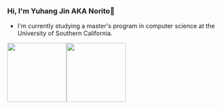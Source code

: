 ### Hi, I'm Yuhang Jin AKA Norito👋



<!--
**jinyuhang-007/jinyuhang-007** is a ✨ _special_ ✨ repository because its `README.md` (this file) appears on your GitHub profile.

Here are some ideas to get you started:

- 🔭 I’m currently working on ...
- 🌱 I’m currently learning ...
- 👯 I’m looking to collaborate on ...
- 🤔 I’m looking for help with ...
- 💬 Ask me about ...
- 📫 How to reach me: ...
- 😄 Pronouns: ...
- ⚡ Fun fact: ...
-->
- I'm currently studying a master's program in computer science at the University of Southern California.

<img align="" height="137px" src="https://github-readme-stats.vercel.app/api?username=jinyuhang-007&hide_title=false&hide_border=false&show_icons=true&include_all_commits=true&line_height=21&theme=shadow_blue&locale=en" /><img align="" height="137px" src="https://github-readme-stats.vercel.app/api/top-langs/?username=jinyuhang-007&hide_title=false&hide_border=false&layout=compact&theme=shadow_blue&locale=en" />
